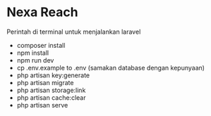 # Nexa Reach


Perintah di terminal untuk menjalankan laravel

- composer install
- npm install
- npm run dev
- cp .env.example to .env (samakan database dengan kepunyaan)
- php artisan key:generate
- php artisan migrate
- php artisan storage:link
- php artisan cache:clear
- php artisan serve
